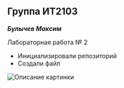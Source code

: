 ## Группа ИТ2103
***Булычев Максим***

Лабораторная работа № 2

- Инициализировали репозиторий
- Создали файл


<image src="https://trueline.devkxestudio.ru/wp-content/uploads/2024/02/trueman-art.webp" alt="Описание картинки">